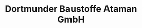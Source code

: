 ---
title: "Dortmunder Baustoffe Ataman GmbH"
url: /dortmund/dortmunder-baustoffe-ataman-gmbh/
shop: Baustoffe
---